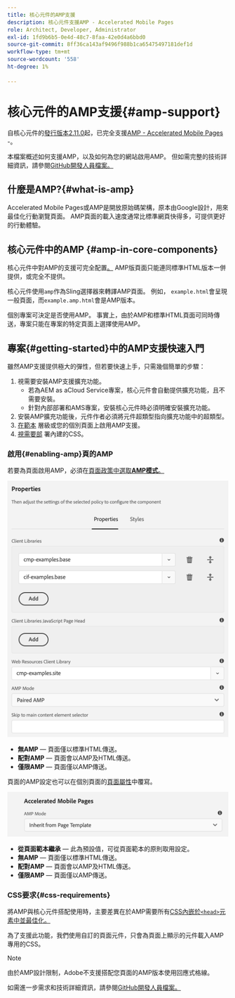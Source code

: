 ```yaml
---
title: 核心元件的AMP支援
description: 核心元件支援AMP - Accelerated Mobile Pages
role: Architect, Developer, Administrator
exl-id: 1fd9b6b5-0e4d-48c7-8faa-42e0d4a6bbd0
source-git-commit: 8ff36ca143af9496f988b1ca65475497181def1d
workflow-type: tm+mt
source-wordcount: '558'
ht-degree: 1%

---
```


# 核心元件的AMP支援{#amp-support}

自核心元件的[發行版本2.11.0](/help/versions.md)起，已完全支援[AMP - Accelerated Mobile Pages](https://developers.google.com/amp) -。

本檔案概述如何支援AMP，以及如何為您的網站啟用AMP。 但如需完整的技術詳細資訊，請參閱[GitHub開發人員檔案。](https://github.com/adobe/aem-core-wcm-components/tree/master/extensions/amp)

## 什麼是AMP?{#what-is-amp}

Accelerated Mobile Pages或AMP是開放原始碼架構，原本由Google設計，用來最佳化行動瀏覽頁面。 AMP頁面的載入速度通常比標準網頁快得多，可提供更好的行動體驗。

## 核心元件中的AMP {#amp-in-core-components}

核心元件中對AMP的支援可完全配置[。](#enabling-amp) AMP版頁面只能連同標準HTML版本一併提供，或完全不提供。

核心元件使用`amp`作為Sling選擇器來轉譯AMP頁面。 例如， `example.html`會呈現一般頁面，而`example.amp.html`會是AMP版本。

個別專案可決定是否使用AMP。 事實上，由於AMP和標準HTML頁面可同時傳送，專案只能在專案的特定頁面上選擇使用AMP。

## 專案{#getting-started}中的AMP支援快速入門

雖然AMP支援提供極大的彈性，但若要快速上手，只需幾個簡單的步驟：

1. 視需要安裝AMP支援擴充功能。
   * 若為AEM as aCloud Service專案，核心元件會自動提供擴充功能，且不需要安裝。
   * 針對內部部署和AMS專案，安裝核心元件時必須明確安裝擴充功能。
1. 安裝AMP擴充功能後，元件作者必須將元件超類型指向擴充功能中的超類型。
1. [在範本](#enabling-amp) 層級或您的個別頁面上啟用AMP支援。
1. [視需要部](#css-requirements) 署內建的CSS。

### 啟用{#enabling-amp}頁的AMP

若要為頁面啟用AMP，必須在[頁面政策中選取&#x200B;**AMP模式**。](https://docs.adobe.com/content/help/en/experience-manager-cloud-service/sites/authoring/features/templates.html#editing-a-template-page-policy-template-author-developer)

![AMP頁策略選項](/help/assets/amp-policy.png)

* **無AMP**  — 頁面僅以標準HTML傳送。
* **配對AMP**  — 頁面會以AMP及HTML傳送。
* **僅限AMP**  — 頁面僅以AMP傳送。

頁面的AMP設定也可以在個別頁面的[頁面屬性](https://docs.adobe.com/content/help/zh-Hant/experience-manager-cloud-service/sites/authoring/fundamentals/page-properties.html)中覆寫。

![AMP頁面屬性](/help/assets/amp-page-properties.png)

* **從頁面範本繼承**  — 此為預設值，可從頁面範本的原則取用設定。
* **無AMP**  — 頁面僅以標準HTML傳送。
* **配對AMP**  — 頁面會以AMP及HTML傳送。
* **僅限AMP**  — 頁面僅以AMP傳送。

### CSS要求{#css-requirements}

將AMP與核心元件搭配使用時，主要差異在於AMP需要所有[CSS內嵌於`<head>`元素中並最佳化。](including-clientlibs.md#inlining)

為了支援此功能，我們使用自訂的頁面元件，只會為頁面上顯示的元件載入AMP專用的CSS。

>[!NOTE]
>
>由於AMP設計限制，Adobe不支援搭配您頁面的AMP版本使用回應式格線。

如需進一步需求和技術詳細資訊，請參閱[GitHub開發人員檔案。](https://github.com/adobe/aem-core-wcm-components/tree/master/extensions/amp)
